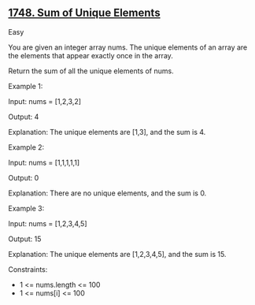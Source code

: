 ## [1748. Sum of Unique Elements](https://leetcode.com/problems/sum-of-unique-elements/)

Easy

You are given an integer array nums. The unique elements of an array are the elements that appear exactly once in the array.

Return the sum of all the unique elements of nums.
 

Example 1:

Input: nums = [1,2,3,2]

Output: 4

Explanation: The unique elements are [1,3], and the sum is 4.

Example 2:

Input: nums = [1,1,1,1,1]

Output: 0

Explanation: There are no unique elements, and the sum is 0.

Example 3:

Input: nums = [1,2,3,4,5]

Output: 15

Explanation: The unique elements are [1,2,3,4,5], and the sum is 15.
 

Constraints:

- 1 <= nums.length <= 100
- 1 <= nums[i] <= 100